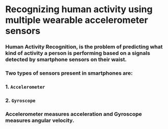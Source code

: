 # Recognizing human activity using multiple wearable accelerometer sensors
### Human Activity Recognition, is the problem of predicting what kind of activity a person is performing based on a signals detected by smartphone sensors on their waist.
### Two types of sensors present in smartphones are:
### 1. `Accelerometer`
### 2. `Gyroscope` 
### Accelerometer measures acceleration and Gyroscope measures angular velocity.
